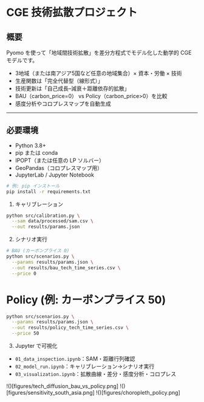 # CGE 技術拡散プロジェクト

## 概要  
Pyomo を使って「地域間技術拡散」を差分方程式でモデル化した動学的 CGE モデルです。  
- 3地域（または南アジア5国など任意の地域集合）× 資本・労働 × 技術  
- 生産関数は「完全代替型（線形式）」  
- 技術更新は「自己成長–減衰＋距離依存的拡散」  
- BAU（carbon_price=0） vs Policy（carbon_price>0）を比較  
- 感度分析やコロプレスマップを自動生成  

---

## 必要環境

- Python 3.8+
- pip または conda
- IPOPT（または任意の LP ソルバー）
- GeoPandas（コロプレスマップ用）
- JupyterLab / Jupyter Notebook

```bash
# 例: pip インストール
pip install -r requirements.txt
```

1. キャリブレーション
```bash
python src/calibration.py \
  --sam data/processed/sam.csv \
  --out results/params.json
```

2. シナリオ実行
```bash
# BAU (カーボンプライス 0)
python src/scenarios.py \
  --params results/params.json \
  --out results/bau_tech_time_series.csv \
  --price 0
```

# Policy (例: カーボンプライス 50)
```bash
python src/scenarios.py \
  --params results/params.json \
  --out results/policy_tech_time_series.csv \
  --price 50
```

3. Jupyter で可視化
- `01_data_inspection.ipynb`：SAM・距離行列確認
- `02_model_run.ipynb`：キャリブレーション→シナリオ実行
- `03_visualization.ipynb`：拡散曲線・差分・感度分析・コロプレス

!()[figures/tech_diffusion_bau_vs_policy.png]
!()[figures/sensitivity_south_asia.png]
!()[figures/choropleth_policy.png]